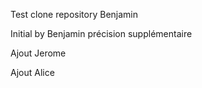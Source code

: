 Test clone repository Benjamin

Initial by Benjamin
précision supplémentaire

Ajout Jerome

Ajout Alice 
